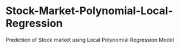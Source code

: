 # Stock-Market-Polynomial-Local-Regression
Prediction of Stock market using Local Polynomial Regression Model
